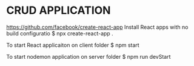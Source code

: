 # CRUD APPLICATION


https://github.com/facebook/create-react-app
Install React apps with no build configuratio
$ npx create-react-app . 

To start React applicaiton on client folder
$ npm start 

To start nodemon application on server folder 
$ npm run devStart